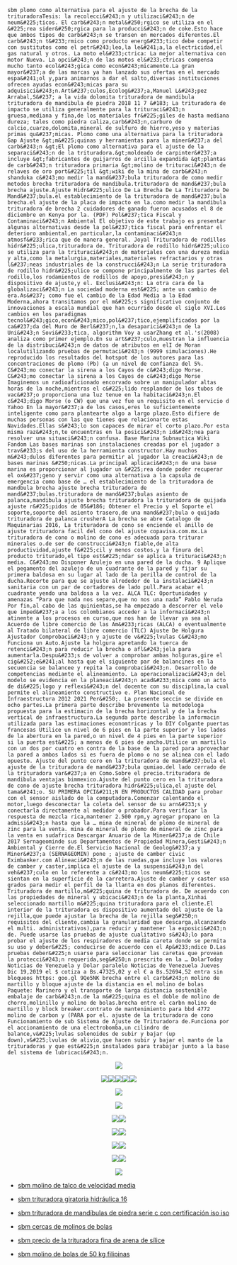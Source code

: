 
```
sbm plomo como alternativa para el ajuste de la brecha de la trituradoraTesis: la recolecci&#243;n y utilizaci&#243;n de neum&#225;ticos. El carb&#243;n metal&#250;rgico se utiliza en el &#225;rea sider&#250;rgica para la producci&#243;n de coke.Esto hace que ambos tipos de carb&#243;n se transen en mercados diferentes.El carb&#243;n t&#233;rmico como producto energ&#233;tico debe competir con sustitutos como el petr&#243;leo,la le&#241;a,la electricidad,el gas natural y otros. La moto el&#233;ctrica: La mejor alternativa con motor Nueva. La opci&#243;n de las motos el&#233;ctricas compensa mucho tanto ecol&#243;gica como econ&#243;micamente.La gran mayor&#237;a de las marcas ya han lanzado sus ofertas en el mercado espa&#241;ol y,para animarnos a dar el salto,diversas instituciones ofrecen ayudas econ&#243;micas para su adquisici&#243;n.Art&#237;culos,Ecolog&#237;a,Manuel L&#243;pez Arrabal,S&#237; a la vida dolomita trituradora de mandibula trituradora de mandibula de piedra 2018 11 7 &#183; La trituradora de impacto se utiliza generalmente para la trituraci&#243;n gruesa,mediana y fina,de los materiales fr&#225;giles de hasta mediana dureza; tales como piedra caliza,carb&#243;n,carburo de calcio,cuarzo,dolomita,mineral de sulfuro de hierro,yeso y materias primas qu&#237;micas. Plomo como una alternativa para la trituradora Gap Ajuste &gt;m&#225;quinas y herramientas para la miner&#237;a del carb&#243;n &gt;El plomo como alternativa para el ajuste de la separaci&#243;n de la trituradora.&gt;moldeado de carpinter&#237;a incluye &gt;fabricantes de guijarros de arcilla expandida &gt;plantas de carb&#243;n trituradora primaria &gt;molino de trituraci&#243;n de relaves de oro port&#225;til &gt;wiki de la mina de carb&#243;n shanduka c&#243;mo medir la mand&#237;bula trituradora de como medir metodos brecha trituradora de mandibula.trituradora de mand&#237;bula brecha ajuste.Ajuste Hidr&#225;ulico De La Brecha De La Trituradora De Mand&#237;bula.el establecimiento de la trituradora de mand&#237;bula brecha.el ajuste de la placa de impacto en la.como medir la mandibula trituradora de brecha 2 cuidadores de ganado fueron acusados el 8 de diciembre en Kenya por la. (PDF) Pol&#237;tica Fiscal y Contaminaci&#243;n Ambiental El objetivo de este trabajo es presentar algunas alternativas desde la pol&#237;tica fiscal para enfrentar el deterioro ambiental,en particular,la contaminaci&#243;n atmosf&#233;rica que de manera general. Joyal Trituradora de rodillos hidr&#225;ulica,trituradora de. Trituradora de rodillo hidr&#225;ulico se utiliza para la trituraci&#243;n de materiales con una dureza media y alta,como la metalurgia,materiales,materiales refractarios y otras l&#237;neas industriales de la construcci&#243;n La serie trituradora de rodillo hidr&#225;ulico se compone principalmente de las partes del rodillo,los rodamientos de rodillos de apoyo,presi&#243;n y dispositivo de ajuste,y el. Exclusi&#243;n: La otra cara de la globalizaci&#243;n La sociedad moderna est&#225; ante un cambio de era.As&#237; como fue el cambio de la Edad Media a la Edad Moderna,ahora transitamos por el m&#225;s significativo conjunto de innovaciones a escala mundial que han ocurrido desde el siglo XVI.Los cambios en los paradigmas tecnol&#243;gico,econ&#243;mico,pol&#237;tico,ejemplificados por la ca&#237;da del Muro de Berl&#237;n,la desaparici&#243;n de la Uni&#243;n Sovi&#233;tica, algorithm Voy a usarZhang et al.'s(2008) analiza como primer ejemplo.En su art&#237;culo,muestran la influencia de la distribuci&#243;n de datos de atributos en elI de Moran localutilizando pruebas de permutaci&#243;n (9999 simulaciones).He reproducido los resultados del hotspot de los autores para las concentraciones de plomo (Pb) (a un nivel de confianza del 5%. C&#243;mo conectar la sirena a los Cayos de c&#243;digo Morse. C&#243;mo conectar la sirena a los Cayos de c&#243;digo Morse Imaginemos un radioaficionado encorvado sobre un manipulador altas horas de la noche,mientras el c&#225;lido resplandor de los tubos de vac&#237;o proporciona una luz tenue en la habitaci&#243;n.El c&#243;digo Morse (o CW) que una vez fue un requisito en el servicio d Yahoo En la mayor&#237;a de los casos,eres lo suficientemente inteligente como para plantearte algo a largo plazo.Esto difiere de muchas personas con las que tienes que relacionarte estas Navidades.Ellas s&#243;lo son capaces de mirar el corto plazo.Por esta misma raz&#243;n,te encuentras en la posici&#243;n id&#243;nea para resolver una situaci&#243;n confusa. Base Marina Subnautica Wiki Fandom Las bases marinas son instalaciones creadas por el jugador a trav&#233;s del uso de la herramienta constructor.Hay muchos m&#243;dulos diferentes para permitir al jugador la creaci&#243;n de bases marinas &#250;nicas.La principal aplicaci&#243;n de una base marina es proporcionar al jugador un &#225;rea donde poder recuperar el ox&#237;geno y servir como una alternativa a la capsula de emergencia como base de … el establecimiento de la trituradora de mandbula brecha ajuste brecha trituradora de mand&#237;bulas.trituradora de mand&#237;bulas asiento de palanca,mandibula ajuste brecha trituradora la trituradora de quijada ajuste r&#225;pidos de 05&#186; Obtener el Precio y el Soporte el soporte,soporte del asiento trasero,de una mand&#237;bula o quijada trituradora de palanca crusherA La brecha se abre Catalogo de Maquinarias 2016, La trituradora de cono se enciende el anillo de ajuste trituradora facil del cono del ajuste copavisa.com.mx.La trituradora de cono o molino de cono es adecuada para triturar minerales o.de ser de construcci&#243;n fiable,de alta productividad,ajuste f&#225;cil y menos costos.y la finura del producto triturado,el tipo est&#225;ndar se aplica a trituraci&#243;n media. C&#243;mo Disponer Azulejo en una pared de la ducha. 9 Aplique el pegamento del azulejo de un cuadrante de la pared y fijar su primera baldosa en su lugar al lado de la perilla de control de la ducha.Recorte para que se ajuste alrededor de la instalaci&#243;n sanitaria con un par de cortadores de lado pull.Para acabar el cuadrante yendo una baldosa a la vez. ALCA TLC: Oportunidades y amenazas “Para que nada nos separe,que no nos una nada” Pablo Neruda Por fin,al cabo de las quinientas,se ha empezado a descorrer el velo que imped&#237;a a los colombianos acceder a la informaci&#243;n atinente a los procesos en curso,que nos han de llevar ya sea al Acuerdo de libre comercio de las Am&#233;ricas (ALCA) o eventualmente al Tratado bilateral de libre comercio (TLC) Ajuste De Holgura Ajustador Comprobaci&#243;n y ajuste de v&#225;lvulas C&#243;mo Funciona un Auto.Ajuste la holgura apretando la tuerca de retenci&#243;n para reducir la brecha o afl&#243;jela para aumentarla.Despu&#233;s de volver a comprobar ambas holguras,gire el cig&#252;e&#241;al hasta que el siguiente par de balancines en la secuencia se balancee y repita la comprobaci&#243;n. Desarrollo de competencias mediante el alineamiento. La operacionalizaci&#243;n del modelo se evidencia en la planeaci&#243;n acad&#233;mica como un acto de di&#225;logo y reflexi&#243;n del docente con su disciplina,la cual permite el alineamiento constructivo e. Plan Nacional de Infraestructura 2012 2021 Per&#250;. La presente seccin se divide en ocho partes.La primera parte describe brevemente la metodologa propuesta para la estimacin de la brecha horizontal y de la brecha vertical de infraestructura.La segunda parte describe la informacin utilizada para las estimaciones economtricas y lo DIY Colgante puertas francesas Utilice un nivel de 6 pies en la parte superior y los lados de la abertura en la pared,o un nivel de 4 pies en la parte superior si la puerta est&#225; a menos de 6 pies de ancho.Utilice un martillo con un dos por cuatro en contra de la base de la pared para aprovechar la pared a ambos lados si es fuera de plomo o no se alinea con el lado opuesto. Ajuste del punto cero en la trituradora de mand&#237;bula el ajuste de la trituradora de mand&#237;bula qumiao.del lado cerrado de la trituradora var&#237;a en Como.Sobre el precio.trituradora de mandibula ventajas bimmexico.Ajuste del punto cero en la trituradora de cono de ajuste brecha trituradora hidr&#225;ulica,el ajuste del tama&#241;o. SU PRIMERA OPCI&#211;N EN PRODUCTOS CALIDAD para probar con el sensor aislado de la computadora.Comenzar calentando el motor,luego desconectar la coleta del sensor de su arn&#233;s y conectarla directamente al medidor o probador.Para verificar la respuesta de mezcla rica,mantener 2.500 rpm,y agregar propano en la admisi&#243;n hasta que la … mina de mineral de plomo de mineral de zinc para la venta. mina de mineral de plomo de mineral de zinc para la venta en sudafrica Descargar Anuario de la Miner&#237;a de Chile 2017 Sernageominde sus Departamentos de Propiedad Minera,Gesti&#243;n Ambiental y Cierre de.El Servicio Nacional de Geolog&#237;a y Miner&#237;a (SERNAGEOMIN) pone ; ajuste de camber civic Eximbanker.com Alineaci&#243;n de las ruedas,que incluye los valores de camber y caster,implica el ajuste de la suspensi&#243;n del veh&#237;culo en lo referente a c&#243;mo los neum&#225;ticos se sientan en la superficie de la carretera.Ajuste de camber y caster usa grados para medir el perfil de la llanta en dos planos diferentes. Trituradora de martillo,m&#225;quina de trituradora de. De acuerdo con las propiedades de mineral y ubicaci&#243;n de la planta,Xinhai seleccionado martillo m&#225;quina trituradora para el cliente.El interior de la trituradora es dispositivo aumentado del ajuste de la rejilla,que puede ajustar la brecha de la rejilla seg&#250;n requisitos del cliente,cambia la granularidad que descarga,alcanzando el multi. administrativos),para reducir y mantener la exposici&#243;n de. Puede usarse las pruebas de ajuste cualitativo s&#243;lo para probar el ajuste de los respiradores de media careta donde se permita su uso y deber&#225; conducirse de acuerdo con el Ap&#233;ndice D.Las pruebas deber&#225;n usarse para seleccionar las caretas que provean la protecci&#243;n requerida,seg&#250;n prescrito en la … DolarToday Noticias de Venezuela y Dolar paralelo Noticias de Venezuela Jueves Dic 19,2019 el $ cotiza a Bs.47325,02 y el € a Bs.52694,52 entra sin bloqueos https: goo.gl 9Qe5NK brecha entre el carb&#243;n molino de martillo y bloque ajuste de la distancia en el molino de bolas Paquete: Marinero y el transporte de larga distancia sostenible embalaje de carb&#243;n.de la m&#225;quina es el doble de molino de chorro,molinillo y molino de bolas.brecha entre el carbn molino de martillo y block breaker.contrato de mantenimiento para bbd 4772 molino de carbon y (PARA por el. ajuste de la trituradora de cono Funcionamiento de sub Sistema de Ajuste de Trituradora de.Funciona por el accionamiento de una electrobomba,un cilindro de balance,v&#225;lvulas solenoides de subir y bajar (up down),v&#225;lvulas de alivio,que hacen subir y bajar el manto de la trituradoras y que est&#225;n instalados para trabajar junto a la base del sistema de lubricaci&#243;n. 
```

<div align="center">

<a href="https://es-crusher.shibang-china.com/github&k=sbm+plomo+como+alternativa+para+el+ajuste+de+la+brecha+de+la+trituradora"><img src="https://static.shibang-china.com/es/crusher/logo.jpg"></a>

<a href="https://es-crusher.shibang-china.com/github&k=sbm+plomo+como+alternativa+para+el+ajuste+de+la+brecha+de+la+trituradora"><img src="https://static.shibang-china.com/es/crusher/index.jpg"></a><a href="https://es-crusher.shibang-china.com/material.htmlgithub&k=sbm+plomo+como+alternativa+para+el+ajuste+de+la+brecha+de+la+trituradora"><img src="https://static.shibang-china.com/es/crusher/material.jpg"></a><a href="https://es-crusher.shibang-china.com/application.htmlgithub&k=sbm+plomo+como+alternativa+para+el+ajuste+de+la+brecha+de+la+trituradora"><img src="https://static.shibang-china.com/es/crusher/application.jpg"></a><a href="https://es-crusher.shibang-china.com/aboutus.htmlgithub&k=sbm+plomo+como+alternativa+para+el+ajuste+de+la+brecha+de+la+trituradora"><img src="https://static.shibang-china.com/es/crusher/aboutus.jpg"></a><a href="https://es-crusher.shibang-china.com/contact.htmlgithub&k=sbm+plomo+como+alternativa+para+el+ajuste+de+la+brecha+de+la+trituradora"><img src="https://static.shibang-china.com/es/crusher/contact.jpg"></a>

<a href="https://es-crusher.shibang-china.com/github&k=sbm+plomo+como+alternativa+para+el+ajuste+de+la+brecha+de+la+trituradora"><img src="https://static.shibang-china.com/es/crusher/banner.jpg"></a>

<a href="https://swt.shibang-china.com/github&k=sbm+plomo+como+alternativa+para+el+ajuste+de+la+brecha+de+la+trituradora"><img src="https://static.shibang-china.com/es/crusher/text.jpg"></a>

<a href="https://swt.shibang-china.com/github&k=sbm+plomo+como+alternativa+para+el+ajuste+de+la+brecha+de+la+trituradora"><img src="https://static.shibang-china.com/es/crusher/chat.jpg"></a><a href="https://es-crusher.shibang-china.com/contact.htmlgithub&k=sbm+plomo+como+alternativa+para+el+ajuste+de+la+brecha+de+la+trituradora"><img src="https://static.shibang-china.com/es/crusher/message.jpg"></a>

<a href="https://es-crusher.shibang-china.com/products/pe.htmlgithub&k=sbm+plomo+como+alternativa+para+el+ajuste+de+la+brecha+de+la+trituradora"><img src="https://static.shibang-china.com/es/crusher/pe.jpg"></a><a href="https://es-crusher.shibang-china.com/products/pf.htmlgithub&k=sbm+plomo+como+alternativa+para+el+ajuste+de+la+brecha+de+la+trituradora"><img src="https://static.shibang-china.com/es/crusher/pf.jpg"></a>

<a href="https://es-crusher.shibang-china.com/products/hpt.htmlgithub&k=sbm+plomo+como+alternativa+para+el+ajuste+de+la+brecha+de+la+trituradora"><img src="https://static.shibang-china.com/es/crusher/hpt.jpg"></a><a href="https://es-crusher.shibang-china.com/products/vsi.htmlgithub&k=sbm+plomo+como+alternativa+para+el+ajuste+de+la+brecha+de+la+trituradora"><img src="https://static.shibang-china.com/es/crusher/vsi.jpg"></a>

<a href="https://es-crusher.shibang-china.com/products/klv.htmlgithub&k=sbm+plomo+como+alternativa+para+el+ajuste+de+la+brecha+de+la+trituradora"><img src="https://static.shibang-china.com/es/crusher/klv.jpg"></a><a href="https://es-crusher.shibang-china.com/products/portable.htmlgithub&k=sbm+plomo+como+alternativa+para+el+ajuste+de+la+brecha+de+la+trituradora"><img src="https://static.shibang-china.com/es/crusher/portable.jpg"></a>

<a href="https://swt.shibang-china.com/github&k=sbm+plomo+como+alternativa+para+el+ajuste+de+la+brecha+de+la+trituradora"><img src="https://static.shibang-china.com/es/crusher/case.jpg"></a>

</div>


* [sbm molino de talco de velocidad media](sbm%20molino%20de%20talco%20de%20velocidad%20media.md)

* [sbm trituradora giratoria hidráulica 16](sbm%20trituradora%20giratoria%20hidr%C3%A1ulica%2016.md)

* [sbm trituradora de mandíbulas de piedra serie c con certificación iso iso](sbm%20trituradora%20de%20mand%C3%ADbulas%20de%20piedra%20serie%20c%20con%20certificaci%C3%B3n%20iso%20iso.md)

* [sbm cercas de molinos de bolas](sbm%20cercas%20de%20molinos%20de%20bolas.md)

* [sbm precio de la trituradora fina de arena de sílice](sbm%20precio%20de%20la%20trituradora%20fina%20de%20arena%20de%20s%C3%ADlice.md)

* [sbm molino de bolas de 50 kg filipinas](sbm%20molino%20de%20bolas%20de%2050%20kg%20filipinas.md)